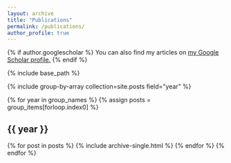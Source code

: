 ```yaml
---
layout: archive
title: "Publications"
permalink: /publications/
author_profile: true
---
```


{% if author.googlescholar %}
  You can also find my articles on <u><a href="{{author.googlescholar}}">my Google Scholar profile</a>.</u>
{% endif %}

{% include base_path %}

<!-- {% for post in site.publications reversed %}
  {% assign year=}
  {% include archive-single.html %}
{% endfor %} -->

{% include group-by-array collection=site.posts field="year" %}

{% for year in group_names %}
  {% assign posts = group_items[forloop.index0] %}
  <h2 id="{{ year | slugify }}" class="archive__subtitle">{{ year }}</h2>
  {% for post in posts %}
    {% include archive-single.html %}
  {% endfor %}
{% endfor %}